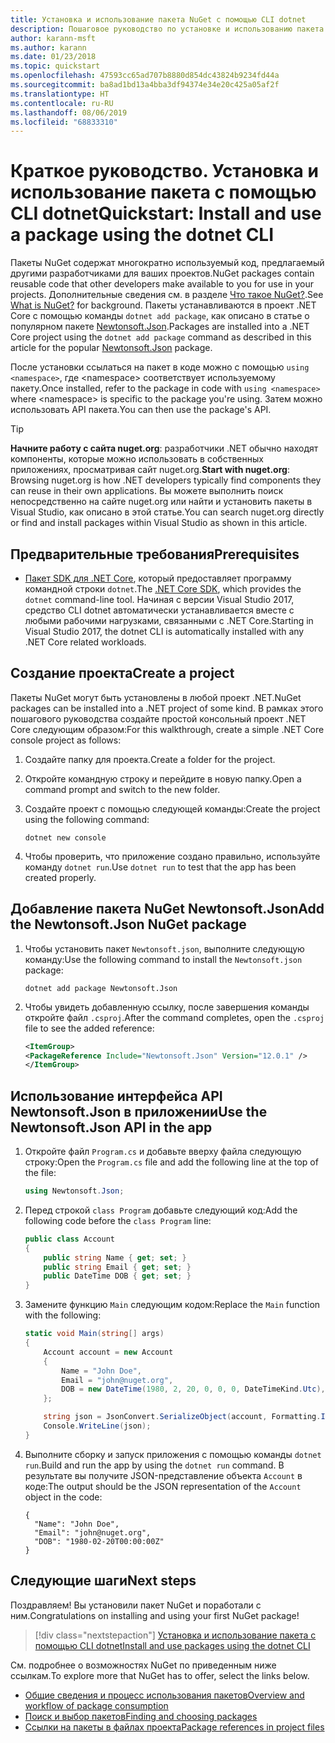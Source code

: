 ```yaml
---
title: Установка и использование пакета NuGet с помощью CLI dotnet
description: Пошаговое руководство по установке и использованию пакета NuGet в проекте .NET Core.
author: karann-msft
ms.author: karann
ms.date: 01/23/2018
ms.topic: quickstart
ms.openlocfilehash: 47593cc65ad707b8880d854dc43824b9234fd44a
ms.sourcegitcommit: ba8ad1bd13a4bba3df94374e34e20c425a05af2f
ms.translationtype: HT
ms.contentlocale: ru-RU
ms.lasthandoff: 08/06/2019
ms.locfileid: "68833310"
---
```

# <a name="quickstart-install-and-use-a-package-using-the-dotnet-cli"></a><span data-ttu-id="208e1-103">Краткое руководство. Установка и использование пакета с помощью CLI dotnet</span><span class="sxs-lookup"><span data-stu-id="208e1-103">Quickstart: Install and use a package using the dotnet CLI</span></span>

<span data-ttu-id="208e1-104">Пакеты NuGet содержат многократно используемый код, предлагаемый другими разработчиками для ваших проектов.</span><span class="sxs-lookup"><span data-stu-id="208e1-104">NuGet packages contain reusable code that other developers make available to you for use in your projects.</span></span> <span data-ttu-id="208e1-105">Дополнительные сведения см. в разделе [Что такое NuGet?](../What-is-NuGet.md).</span><span class="sxs-lookup"><span data-stu-id="208e1-105">See [What is NuGet?](../What-is-NuGet.md) for background.</span></span> <span data-ttu-id="208e1-106">Пакеты устанавливаются в проект .NET Core с помощью команды `dotnet add package`, как описано в статье о популярном пакете [Newtonsoft.Json](https://www.nuget.org/packages/Newtonsoft.Json/).</span><span class="sxs-lookup"><span data-stu-id="208e1-106">Packages are installed into a .NET Core project using the `dotnet add package` command as described in this article for the popular [Newtonsoft.Json](https://www.nuget.org/packages/Newtonsoft.Json/) package.</span></span>

<span data-ttu-id="208e1-107">После установки ссылаться на пакет в коде можно с помощью `using <namespace>`, где \<namespace\> соответствует используемому пакету.</span><span class="sxs-lookup"><span data-stu-id="208e1-107">Once installed, refer to the package in code with `using <namespace>` where \<namespace\> is specific to the package you're using.</span></span> <span data-ttu-id="208e1-108">Затем можно использовать API пакета.</span><span class="sxs-lookup"><span data-stu-id="208e1-108">You can then use the package's API.</span></span>

> [!Tip]
> <span data-ttu-id="208e1-109">**Начните работу с сайта nuget.org**: разработчики .NET обычно находят компоненты, которые можно использовать в собственных приложениях, просматривая сайт nuget.org.</span><span class="sxs-lookup"><span data-stu-id="208e1-109">**Start with nuget.org**: Browsing nuget.org is how .NET developers typically find components they can reuse in their own applications.</span></span> <span data-ttu-id="208e1-110">Вы можете выполнить поиск непосредственно на сайте nuget.org или найти и установить пакеты в Visual Studio, как описано в этой статье.</span><span class="sxs-lookup"><span data-stu-id="208e1-110">You can search nuget.org directly or find and install packages within Visual Studio as shown in this article.</span></span>

## <a name="prerequisites"></a><span data-ttu-id="208e1-111">Предварительные требования</span><span class="sxs-lookup"><span data-stu-id="208e1-111">Prerequisites</span></span>

- <span data-ttu-id="208e1-112">[Пакет SDK для .NET Core](https://www.microsoft.com/net/download/), который предоставляет программу командной строки `dotnet`.</span><span class="sxs-lookup"><span data-stu-id="208e1-112">The [.NET Core SDK](https://www.microsoft.com/net/download/), which provides the `dotnet` command-line tool.</span></span> <span data-ttu-id="208e1-113">Начиная с версии Visual Studio 2017, средство CLI dotnet автоматически устанавливается вместе с любыми рабочими нагрузками, связанными с .NET Core.</span><span class="sxs-lookup"><span data-stu-id="208e1-113">Starting in Visual Studio 2017, the dotnet CLI is automatically installed with any .NET Core related workloads.</span></span>

## <a name="create-a-project"></a><span data-ttu-id="208e1-114">Создание проекта</span><span class="sxs-lookup"><span data-stu-id="208e1-114">Create a project</span></span>

<span data-ttu-id="208e1-115">Пакеты NuGet могут быть установлены в любой проект .NET.</span><span class="sxs-lookup"><span data-stu-id="208e1-115">NuGet packages can be installed into a .NET project of some kind.</span></span> <span data-ttu-id="208e1-116">В рамках этого пошагового руководства создайте простой консольный проект .NET Core следующим образом:</span><span class="sxs-lookup"><span data-stu-id="208e1-116">For this walkthrough, create a simple .NET Core console project as follows:</span></span>

1. <span data-ttu-id="208e1-117">Создайте папку для проекта.</span><span class="sxs-lookup"><span data-stu-id="208e1-117">Create a folder for the project.</span></span>

1. <span data-ttu-id="208e1-118">Откройте командную строку и перейдите в новую папку.</span><span class="sxs-lookup"><span data-stu-id="208e1-118">Open a command prompt and switch to the new folder.</span></span>

1. <span data-ttu-id="208e1-119">Создайте проект с помощью следующей команды:</span><span class="sxs-lookup"><span data-stu-id="208e1-119">Create the project using the following command:</span></span>

    ```cli
    dotnet new console
    ```

1. <span data-ttu-id="208e1-120">Чтобы проверить, что приложение создано правильно, используйте команду `dotnet run`.</span><span class="sxs-lookup"><span data-stu-id="208e1-120">Use `dotnet run` to test that the app has been created properly.</span></span>

## <a name="add-the-newtonsoftjson-nuget-package"></a><span data-ttu-id="208e1-121">Добавление пакета NuGet Newtonsoft.Json</span><span class="sxs-lookup"><span data-stu-id="208e1-121">Add the Newtonsoft.Json NuGet package</span></span>

1. <span data-ttu-id="208e1-122">Чтобы установить пакет `Newtonsoft.json`, выполните следующую команду:</span><span class="sxs-lookup"><span data-stu-id="208e1-122">Use the following command to install the `Newtonsoft.json` package:</span></span>

    ```cli
    dotnet add package Newtonsoft.Json
    ```

2. <span data-ttu-id="208e1-123">Чтобы увидеть добавленную ссылку, после завершения команды откройте файл `.csproj`.</span><span class="sxs-lookup"><span data-stu-id="208e1-123">After the command completes, open the `.csproj` file to see the added reference:</span></span>

    ```xml
   <ItemGroup>
    <PackageReference Include="Newtonsoft.Json" Version="12.0.1" />
   </ItemGroup>
    ```

## <a name="use-the-newtonsoftjson-api-in-the-app"></a><span data-ttu-id="208e1-124">Использование интерфейса API Newtonsoft.Json в приложении</span><span class="sxs-lookup"><span data-stu-id="208e1-124">Use the Newtonsoft.Json API in the app</span></span>

1. <span data-ttu-id="208e1-125">Откройте файл `Program.cs` и добавьте вверху файла следующую строку:</span><span class="sxs-lookup"><span data-stu-id="208e1-125">Open the `Program.cs` file and add the following line at the top of the file:</span></span>

    ```cs
    using Newtonsoft.Json;
    ```

1. <span data-ttu-id="208e1-126">Перед строкой `class Program` добавьте следующий код:</span><span class="sxs-lookup"><span data-stu-id="208e1-126">Add the following code before the `class Program` line:</span></span>

    ```cs
    public class Account
    {
        public string Name { get; set; }
        public string Email { get; set; }
        public DateTime DOB { get; set; }
    }
    ```

1. <span data-ttu-id="208e1-127">Замените функцию `Main` следующим кодом:</span><span class="sxs-lookup"><span data-stu-id="208e1-127">Replace the `Main` function with the following:</span></span>

    ```cs
    static void Main(string[] args)
    {
        Account account = new Account
        {
            Name = "John Doe",
            Email = "john@nuget.org",
            DOB = new DateTime(1980, 2, 20, 0, 0, 0, DateTimeKind.Utc),
        };

        string json = JsonConvert.SerializeObject(account, Formatting.Indented);
        Console.WriteLine(json);
    }
    ```

1. <span data-ttu-id="208e1-128">Выполните сборку и запуск приложения с помощью команды `dotnet run`.</span><span class="sxs-lookup"><span data-stu-id="208e1-128">Build and run the app by using the `dotnet run` command.</span></span> <span data-ttu-id="208e1-129">В результате вы получите JSON-представление объекта `Account` в коде:</span><span class="sxs-lookup"><span data-stu-id="208e1-129">The output should be the JSON representation of the `Account` object in the code:</span></span>

    ```output
    {
      "Name": "John Doe",
      "Email": "john@nuget.org",
      "DOB": "1980-02-20T00:00:00Z"
    }
    ```

## <a name="next-steps"></a><span data-ttu-id="208e1-130">Следующие шаги</span><span class="sxs-lookup"><span data-stu-id="208e1-130">Next steps</span></span>

<span data-ttu-id="208e1-131">Поздравляем! Вы установили пакет NuGet и поработали с ним.</span><span class="sxs-lookup"><span data-stu-id="208e1-131">Congratulations on installing and using your first NuGet package!</span></span>

> [!div class="nextstepaction"]
> [<span data-ttu-id="208e1-132">Установка и использование пакета с помощью CLI dotnet</span><span class="sxs-lookup"><span data-stu-id="208e1-132">Install and use packages using the dotnet CLI</span></span>](../consume-packages/install-use-packages-dotnet-cli.md)

<span data-ttu-id="208e1-133">См. подробнее о возможностях NuGet по приведенным ниже ссылкам.</span><span class="sxs-lookup"><span data-stu-id="208e1-133">To explore more that NuGet has to offer, select the links below.</span></span>

- [<span data-ttu-id="208e1-134">Общие сведения и процесс использования пакетов</span><span class="sxs-lookup"><span data-stu-id="208e1-134">Overview and workflow of package consumption</span></span>](../consume-packages/overview-and-workflow.md)
- [<span data-ttu-id="208e1-135">Поиск и выбор пакетов</span><span class="sxs-lookup"><span data-stu-id="208e1-135">Finding and choosing packages</span></span>](../consume-packages/finding-and-choosing-packages.md)
- [<span data-ttu-id="208e1-136">Ссылки на пакеты в файлах проекта</span><span class="sxs-lookup"><span data-stu-id="208e1-136">Package references in project files</span></span>](../consume-packages/package-references-in-project-files.md)
